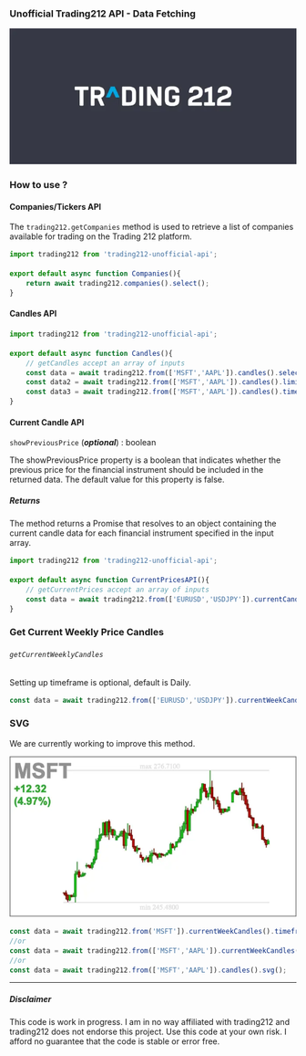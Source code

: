 ### Unofficial Trading212 API - Data Fetching
<img src="/Trading212-logo.webp">


### How to use ?

#### Companies/Tickers API

The `trading212.getCompanies` method is used to retrieve a list of companies available for trading on the Trading 212 platform.

```js
import trading212 from 'trading212-unofficial-api';

export default async function Companies(){
    return await trading212.companies().select();
}
```

#### Candles API


```js
import trading212 from 'trading212-unofficial-api';

export default async function Candles(){
    // getCandles accept an array of inputs 
    const data = await trading212.from(['MSFT','AAPL']).candles().select();
    const data2 = await trading212.from(['MSFT','AAPL']).candles().limit(100).select();
    const data3 = await trading212.from(['MSFT','AAPL']).candles().timeframe('ONE_DAY').limit(50).select()
}
```


#### Current Candle API


`showPreviousPrice` (***optional***) :  boolean

The showPreviousPrice property is a boolean that indicates whether the previous price for the financial instrument should be included in the returned data. The default value for this property is false.


##### Returns

The method returns a Promise that resolves to an object containing the current candle data for each financial instrument specified in the input array.


```js
import trading212 from 'trading212-unofficial-api';

export default async function CurrentPricesAPI(){
    // getCurrentPrices accept an array of inputs 
    const data = await trading212.from(['EURUSD','USDJPY']).currentCandle().select();
}
```

### Get Current Weekly Price Candles 
###### `getCurrentWeeklyCandles`

Setting up timeframe is optional, default is Daily.

```js
const data = await trading212.from(['EURUSD','USDJPY']).currentWeekCandles().timeframe('FIFTEEN_MINUTES').select()
```


### SVG 

We are currently working to improve this method.

<img src="/example_svg.webp">

```js
const data = await trading212.from('MSFT']).currentWeekCandles().timeframe('ONE_HOUR').svg();
//or 
const data = await trading212.from(['MSFT','AAPL']).currentWeekCandles().timeframe('ONE_HOUR').svg();
//or
const data = await trading212.from(['MSFT','AAPL']).candles().svg();
```


--- 
#####  Disclaimer

This code is work in progress. I am in no way affiliated with trading212 and trading212 does not endorse this project.
Use this code at your own risk. I afford no guarantee that the code is stable or error free.
